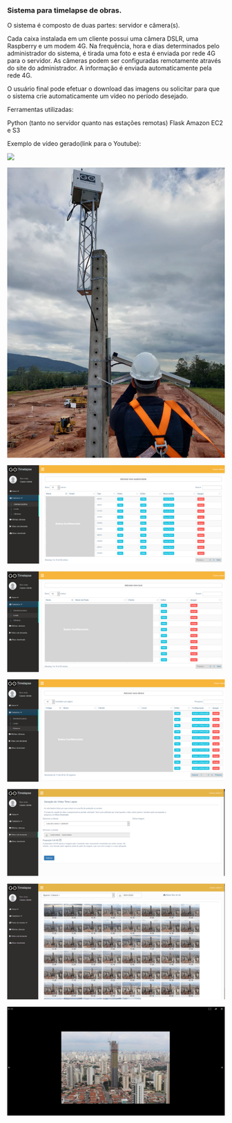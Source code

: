 ### Sistema para timelapse de obras.

O sistema é composto de duas partes: servidor e câmera(s).

Cada caixa instalada em um cliente possui uma câmera DSLR, uma Raspberry e um modem 4G. Na frequência, hora e dias determinados pelo administrador do sistema, é tirada uma foto e esta é enviada por rede 4G para o servidor.
As câmeras podem ser configuradas remotamente através do site do administrador. A informação é enviada automaticamente pela rede 4G.

O usuário final pode efetuar o download das imagens ou solicitar para que o sistema crie automaticamente um vídeo no período desejado.

Ferramentas utilizadas:

Python (tanto no servidor quanto nas estações remotas)
Flask
Amazon EC2 e S3

Exemplo de vídeo gerado(link para o Youtube):

[![](http://img.youtube.com/vi/TQ8KsPkZxec/0.jpg)](http://www.youtube.com/watch?v=TQ8KsPkZxec "Exemplo de vídeo gerado")


![](timelapse1.png)


![](timelapse2.png)


![](timelapse3.png)


![](timelapse4.png)


![](timelapse5.png)


![](timelapse6.png)


![](timelapse7.png)


